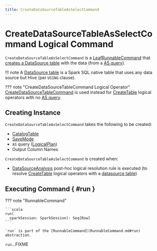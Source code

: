 ```yaml
---
title: CreateDataSourceTableAsSelectCommand
---
```


# CreateDataSourceTableAsSelectCommand Logical Command

`CreateDataSourceTableAsSelectCommand` is a [LeafRunnableCommand](LeafRunnableCommand.md) that [creates a DataSource table](#run) with the data (from a [AS query](#query)).

!!! note
    A [DataSource table](../connectors/DDLUtils.md#isDatasourceTable) is a Spark SQL native table that uses any data source but Hive (per `USING` clause).

??? note "CreateDataSourceTableCommand Logical Operator"
    [CreateDataSourceTableCommand](CreateDataSourceTableCommand.md) is used instead for [CreateTable](CreateTable.md) logical operators with no [AS query](#query).

## Creating Instance

`CreateDataSourceTableAsSelectCommand` takes the following to be created:

* <span id="table"> [CatalogTable](../CatalogTable.md)
* <span id="mode"> [SaveMode](../DataFrameWriter.md#SaveMode)
* <span id="query"> `AS` query ([LogicalPlan](LogicalPlan.md))
* <span id="outputColumnNames"> Output Column Names

`CreateDataSourceTableAsSelectCommand` is created when:

* [DataSourceAnalysis](../logical-analysis-rules/DataSourceAnalysis.md) post-hoc logical resolution rule is executed (to resolve [CreateTable](CreateTable.md) logical operators with a [datasource table](../connectors/DDLUtils.md#isDatasourceTable))

## Executing Command { #run }

??? note "RunnableCommand"

    ```scala
    run(
      sparkSession: SparkSession): Seq[Row]
    ```

    `run` is part of the [RunnableCommand](RunnableCommand.md#run) abstraction.

`run`...FIXME
